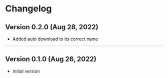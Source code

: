 # Changelog

## Version 0.2.0 (Aug 28, 2022)

- Added auto download to its correct name

---

## Version 0.1.0 (Aug 26, 2022)

- Initial version
